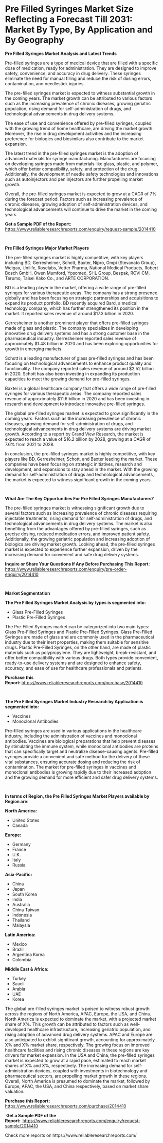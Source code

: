 <p><h1>Pre Filled Syringes Market Size Reflecting a Forecast Till 2031: Market By Type, By Application and By Geography</h1></p><p><strong>Pre Filled Syringes Market Analysis and Latest Trends</strong></p>
<p><p>Pre-filled syringes are a type of medical device that are filled with a specific dose of medication, ready for administration. They are designed to improve safety, convenience, and accuracy in drug delivery. These syringes eliminate the need for manual filling and reduce the risk of dosing errors, contamination, and needlestick injuries.</p><p>The pre-filled syringes market is expected to witness substantial growth in the coming years. The market growth can be attributed to various factors such as the increasing prevalence of chronic diseases, growing geriatric population, rising demand for self-administration of drugs, and technological advancements in drug delivery systems.</p><p>The ease of use and convenience offered by pre-filled syringes, coupled with the growing trend of home healthcare, are driving the market growth. Moreover, the rise in drug development activities and the increasing preference for biologics and biosimilars also contribute to the market expansion.</p><p>The latest trend in the pre-filled syringes market is the adoption of advanced materials for syringe manufacturing. Manufacturers are focusing on developing syringes made from materials like glass, plastic, and polymer, which offer better compatibility, safety, and protection of the drug. Additionally, the development of needle safety technologies and innovations such as autoinjectors and pen injectors are further propelling market growth.</p><p>Overall, the pre-filled syringes market is expected to grow at a CAGR of 7% during the forecast period. Factors such as increasing prevalence of chronic diseases, growing adoption of self-administration devices, and technological advancements will continue to drive the market in the coming years.</p></p>
<p><strong>Get a Sample PDF of the Report:&nbsp;</strong> <a href="https://www.reliableresearchreports.com/enquiry/request-sample/2014410">https://www.reliableresearchreports.com/enquiry/request-sample/2014410</a></p>
<p>&nbsp;</p>
<p><strong>Pre Filled Syringes Major Market Players</strong></p>
<p><p>The pre-filled syringes market is highly competitive, with key players including BD, Gerresheimer, Schott, Baxter, Nipro, Ompi (Stevanato Group), Weigao, Unilife, Roselabs, Vetter Pharma, National Medical Products, Robert Bosch GmbH, Owen Mumford, Ypsomed, SHL Group, Bespak, ROVI CM, Terumo, Taisei Kako Co., and ARTE CORPORATION.</p><p>BD is a leading player in the market, offering a wide range of pre-filled syringes for various therapeutic areas. The company has a strong presence globally and has been focusing on strategic partnerships and acquisitions to expand its product portfolio. BD recently acquired Bard, a medical technology company, which has further strengthened its position in the market. It reported sales revenue of around $17.3 billion in 2020.</p><p>Gerresheimer is another prominent player that offers pre-filled syringes made of glass and plastic. The company specializes in developing innovative drug delivery systems and has a strong customer base in the pharmaceutical industry. Gerresheimer reported sales revenue of approximately $1.48 billion in 2020 and has been exploring opportunities for growth in emerging markets.</p><p>Schott is a leading manufacturer of glass pre-filled syringes and has been focusing on technological advancements to enhance product quality and functionality. The company reported sales revenue of around $2.52 billion in 2020. Schott has also been investing in expanding its production capacities to meet the growing demand for pre-filled syringes.</p><p>Baxter is a global healthcare company that offers a wide range of pre-filled syringes for various therapeutic areas. The company reported sales revenue of approximately $11.6 billion in 2020 and has been investing in research and development to introduce innovative pre-filled syringes.</p><p>The global pre-filled syringes market is expected to grow significantly in the coming years. Factors such as the increasing prevalence of chronic diseases, growing demand for self-administration of drugs, and technological advancements in drug delivery systems are driving market growth. According to a report by Grand View Research, the market is expected to reach a value of $16.2 billion by 2028, growing at a CAGR of 7.6% from 2021 to 2028. </p><p>In conclusion, the pre-filled syringes market is highly competitive, with key players like BD, Gerresheimer, Schott, and Baxter leading the market. These companies have been focusing on strategic initiatives, research and development, and expansions to stay ahead in the market. With the growing demand for self-administration of drugs and technological advancements, the market is expected to witness significant growth in the coming years.</p></p>
<p>&nbsp;</p>
<p><strong>What Are The Key Opportunities For Pre Filled Syringes Manufacturers?</strong></p>
<p><p>The pre-filled syringes market is witnessing significant growth due to several factors such as increasing prevalence of chronic diseases requiring injectable treatments, rising demand for self-administration of drugs, and technological advancements in drug delivery systems. The market is also benefiting from the advantages offered by pre-filled syringes, such as precise dosing, reduced medication errors, and improved patient safety. Additionally, the growing geriatric population and increasing adoption of biologics are driving market growth. Looking ahead, the pre-filled syringes market is expected to experience further expansion, driven by the increasing demand for convenient and safe drug delivery systems.</p></p>
<p><strong>Inquire or Share Your Questions If Any Before Purchasing This Report:</strong> <a href="https://www.reliableresearchreports.com/enquiry/pre-order-enquiry/2014410">https://www.reliableresearchreports.com/enquiry/pre-order-enquiry/2014410</a></p>
<p>&nbsp;</p>
<p><strong>Market Segmentation</strong></p>
<p><strong>The Pre Filled Syringes Market Analysis by types is segmented into:</strong></p>
<p><ul><li>Glass Pre-Filled Syringes</li><li>Plastic Pre-Filled Syringes</li></ul></p>
<p><p>The Pre-Filled Syringes market can be categorized into two main types: Glass Pre-Filled Syringes and Plastic Pre-Filled Syringes. Glass Pre-Filled Syringes are made of glass and are commonly used in the pharmaceutical industry due to their inert properties, making them suitable for sensitive drugs. Plastic Pre-Filled Syringes, on the other hand, are made of plastic materials such as polypropylene. They are lightweight, break-resistant, and offer better compatibility with various drugs. Both types provide convenient, ready-to-use delivery systems and are designed to enhance safety, accuracy, and ease of use for healthcare professionals and patients.</p></p>
<p><strong>Purchase this Report:&nbsp;</strong><a href="https://www.reliableresearchreports.com/purchase/2014410">https://www.reliableresearchreports.com/purchase/2014410</a></p>
<p>&nbsp;</p>
<p><strong>The Pre Filled Syringes Market Industry Research by Application is segmented into:</strong></p>
<p><ul><li>Vaccines</li><li>Monoclonal Antibodies</li></ul></p>
<p><p>Pre-filled syringes are used in various applications in the healthcare industry, including the administration of vaccines and monoclonal antibodies. Vaccines are biological preparations that help prevent diseases by stimulating the immune system, while monoclonal antibodies are proteins that can specifically target and neutralize disease-causing agents. Pre-filled syringes provide a convenient and safe method for the delivery of these vital substances, ensuring accurate dosing and reducing the risk of contamination. The market for pre-filled syringes in vaccines and monoclonal antibodies is growing rapidly due to their increased adoption and the growing demand for more efficient and safer drug delivery systems.</p></p>
<p>&nbsp;</p>
<p><strong>In terms of Region, the Pre Filled Syringes Market Players available by Region are:</strong></p>
<p>
    <p> <strong> North America: </strong>
        <ul>
            <li>United States</li>
            <li>Canada</li>
        </ul>
        </p> 
    <p> <strong> Europe: </strong>
        <ul>
            <li>Germany</li>
            <li>France</li>
            <li>U.K.</li>
            <li>Italy</li>
            <li>Russia</li>
        </ul>
        </p> 
    <p> <strong> Asia-Pacific: </strong>
        <ul>
            <li>China</li>
            <li>Japan</li>
            <li>South Korea</li>
            <li>India</li>
            <li>Australia</li>
            <li>China Taiwan</li>
            <li>Indonesia</li>
            <li>Thailand</li>
            <li>Malaysia</li>
        </ul>
        </p> 
    <p> <strong> Latin America: </strong>
        <ul>
            <li>Mexico</li>
            <li>Brazil</li>
            <li>Argentina Korea</li>
            <li>Colombia</li>
        </ul>
        </p> 
    <p> <strong> Middle East & Africa: </strong>
        <ul>
            <li>Turkey</li>
            <li>Saudi</li>
            <li>Arabia</li>
            <li>UAE</li>
            <li>Korea</li>
        </ul>
    </p>
    </p>
<p><p>The global pre-filled syringes market is poised to witness robust growth across the regions of North America, APAC, Europe, the USA, and China. North America is expected to dominate the market, with a projected market share of X%. This growth can be attributed to factors such as well-developed healthcare infrastructure, increasing geriatric population, and rising adoption of advanced drug delivery systems. APAC and Europe are also anticipated to exhibit significant growth, accounting for approximately X% and X% market share, respectively. The growing focus on improved healthcare facilities and rising chronic diseases in these regions are key drivers for market expansion. In the USA and China, the pre-filled syringes market is expected to grow at a rapid pace, estimated to reach market shares of X% and X%, respectively. The increasing demand for self-administration devices, coupled with investments in biotechnology and pharmaceutical sectors, are propelling market growth in these regions. Overall, North America is presumed to dominate the market, followed by Europe, APAC, the USA, and China respectively, based on market share valuation. </p></p>
<p><strong>Purchase this Report: </strong><a href="https://www.reliableresearchreports.com/purchase/2014410">https://www.reliableresearchreports.com/purchase/2014410</a></p>
<p>&nbsp;<strong>Get a Sample PDF of the Report:&nbsp;&nbsp;</strong><a href="https://www.reliableresearchreports.com/enquiry/request-sample/2014410">https://www.reliableresearchreports.com/enquiry/request-sample/2014410</a></p>
<p><strong></strong></p>
<p>Check more reports on https://www.reliableresearchreports.com/</p>